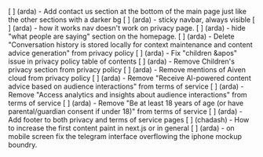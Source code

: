 [ ] (arda) - Add contact us section at the bottom of the main page just like the other sections with a darker bg
[ ] (arda) - sticky navbar, always visible
[ ] (arda) - how it works nav doesn't work on privacy page.
[ ] (arda) - hide "what people are saying" section on the homepage.
[ ] (arda) - Delete "Conversation history is stored locally for context maintenance and content advice generation" from privacy policy
[ ] (arda) - Fix "children &apos" issue in privacy policy table of contents
[ ] (arda) - Remove Children's privacy section from privacy policy
[ ] (arda) - Remove mentions of Aiven cloud from privacy policy
[ ] (arda) - Remove "Receive AI-powered content advice based on audience interactions" from terms of service
[ ] (arda) - Remove "Access analytics and insights about audience interactions" from terms of service
[ ] (arda) - Remove "Be at least 18 years of age (or have parental/guardian consent if under 18)" from terms of service
[ ] (arda) - Add footer to both privacy and terms of service pages
[ ] (chadash) - How to increase the first content paint in next.js or in general
[ ] (arda) - on mobile screen fix the telegram interface overflowing the iphone mockup boundry.